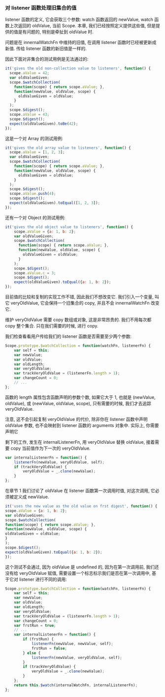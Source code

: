 ### 对 listener 函数处理旧集合的值

listener 函数的定义, 它会获取三个参数: watch 函数返回的 newValue, watch 函数上次返回的 oldValue, 当前 Scope.
本章, 我们已经按照定义提供这些值, 但是提供的值是有问题的, 特别是牵扯到 oldValue 时.

问题是在 innernalWatchFn 中维持的旧值, 在调用 listener 函数时已经被更新成新值. 传给 listener 函数的新旧值是一样的.

因此下面对非集合的测试用例是无法通过的:

```js
it('gives the old non-collection value to listeners', function() {
  scope.aValue = 42;
  var oldValueGiven;
  scope.$watchCollection(
    function(scope) { return scope.aValue; },
    function(newValue, oldValue, scope) {
      oldValueGiven = oldValue;
    }
  );
  scope.$digest();
  scope.aValue = 43;
  scope.$digest();
  expect(oldValueGiven).toBe(42);
});
```

这是一个对 Array 的测试用例:

```js
it('gives the old array value to listeners', function() {
  scope.aValue = [1, 2, 3];
  var oldValueGiven;
  scope.$watchCollection(
    function(scope) { return scope.aValue; },
    function(newValue, oldValue, scope) {
      oldValueGiven = oldValue;
    }
  );
  scope.$digest();
  scope.aValue.push(4);
  scope.$digest();
  expect(oldValueGiven).toEqual([1, 2, 3]);
});
```

还有一个对 Object 的测试用例:

```js
it('gives the old object value to listeners', function() {
    scope.aValue = {a: 1, b: 2};
    var oldValueGiven;
    scope.$watchCollection(
      function(scope) { return scope.aValue; },
      function(newValue, oldValue, scope) {
        oldValueGiven = oldValue;
      }
    );
    scope.$digest();
    scope.aValue.c = 3;
    scope.$digest();
    expect(oldValueGiven).toEqual({a: 1, b: 2});
});
```

目前值的比较和复制的实现工作不错, 因此我们不想改变它. 我们引入一个变量, 叫它 veryOldValue, 它会保持一个旧集合的 copy, 并且不会 innernalWatchFn 改变它.

维护 veryOldValue 需要 copy 数组或对象, 这是非常昂贵的. 我们不用每次都 copy 整个集合. 只在我们需要的时候, 进行 copy.

我们检查看看用户传给我们的 listener 函数是否需要至少两个参数:

```js
Scope.prototype.$watchCollection = function(watchFn, listenerFn) {
    var self = this;
    var newValue;
    var oldValue;
    var oldLength;
    var veryOldValue;
    var trackVeryOldValue = (listenerFn.length > 1);
    var changeCount = 0;
    // ...
};
```

函数的 length 属性包含函数声明的参数个数, 如果它大于 1, 也就是 (newValue, oldValue), 或 (newValue, oldValue, scope), 只有需要的时候, 我们才去追踪
veryOldValue.

注意, 这不会引起复制 veryOldValue 的代价, 除非你在 listener 函数中声明 oldValue 参数, 也不会映射到 listener 函数的 arguments 对象中. 实际上, 你需要声明它

剩下的工作, 发生在 internalListenerFn, 用 veryOldValue 替换 oldValue, 接着需要 copy 当前值作为下一次的 veryOldValue.

```js
var internalListenerFn = function() {
    listenerFn(newValue, veryOldValue, self);
    if (trackVeryOldValue) {
        veryOldValue = _.clone(newValue);
    }
};
```

在章节 1 我们讨论了 oldValue 在 listener 函数第一次调用时值, 对这次调用, 它必须被定义成 newValue.

```js
it('uses the new value as the old value on frst digest', function() {
scope.aValue = {a: 1, b: 2};
var oldValueGiven;
scope.$watchCollection(
function(scope) { return scope.aValue; },
function(newValue, oldValue, scope) {
oldValueGiven = oldValue;
}
);
scope.$digest();
expect(oldValueGiven).toEqual({a: 1, b: 2});
});
```

这个测试不会通过, 因为 oldValue 是 undefined 的, 因为在第一次调用前, 我们还没有给 veryOldValue 赋值, 需要设置一个标志标示我们是否在第一次调用中, 基于它对 listener 进行不同的调用:

```js
Scope.prototype.$watchCollection = function(watchFn, listenerFn) {
    var self = this;
    var newValue;
    var oldValue;
    var oldLength;
    var veryOldValue;
    var trackVeryOldValue = (listenerFn.length > 1);
    var changeCount = 0;
    var frstRun = true;
    // ...
    var internalListenerFn = function() {
        if (frstRun) {
            listenerFn(newValue, newValue, self);
            frstRun = false;
        } else {
            listenerFn(newValue, veryOldValue, self);
        }
        if (trackVeryOldValue) {
            veryOldValue = _.clone(newValue);
        }
    };
    return this.$watch(internalWatchFn, internalListenerFn);
};
```
